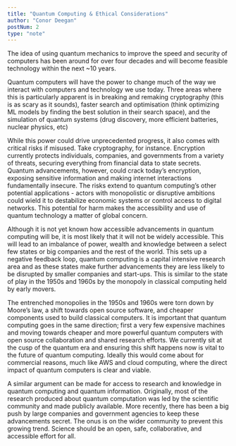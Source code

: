 ```yaml
---
title: "Quantum Computing & Ethical Considerations"
author: "Conor Deegan"
postNum: 2
type: "note"
---
```


The idea of using quantum mechanics to improve the speed and security of computers has been around for over four decades and will become feasible technology within the next ~10 years.

Quantum computers will have the power to change much of the way we interact with computers and technology we use today. Three areas where this is particularly apparent is in breaking and remaking cryptography (this is as scary as it sounds), faster search and optimisation (think optimizing ML models by finding the best solution in their search space), and the simulation of quantum systems (drug discovery, more efficient batteries, nuclear physics, etc)

While this power could drive unprecedented progress, it also comes with critical risks if misused. Take cryptography, for instance. Encryption currently protects individuals, companies, and governments from a variety of threats, securing everything from financial data to state secrets. Quantum advancements, however, could crack today’s encryption, exposing sensitive information and making internet interactions fundamentally insecure. The risks extend to quantum computing’s other potential applications - actors with monopolistic or disruptive ambitions could wield it to destabilize economic systems or control access to digital networks. This potential for harm makes the accessibility and use of quantum technology a matter of global concern.

Although it is not yet known how accessible advancements in quantum computing will be, it is most likely that it will not be widely accessible. This will lead to an imbalance of power, wealth and knowledge between a select few states or big companies and the rest of the world. This sets up a negative feedback loop, quantum computing is a capital intensive research area and as these states make further advancements they are less likely to be disrupted by smaller companies and start-ups. This is similar to the state of play in the 1950s and 1960s by the monopoly in classical computing held by early movers.

The entrenched monopolies in the 1950s and 1960s were torn down by Moore’s law, a shift towards open source software, and cheaper components used to build classical computers. It is important that quantum computing goes in the same direction; first a very few expensive machines and moving towards cheaper and more powerful quantum computers with open source collaboration and shared research efforts. We currently sit at the cusp of the quantum era and ensuring this shift happens now is vital to the future of quantum computing. Ideally this would come about for commercial reasons, much like AWS and cloud computing, where the direct impact of quantum computers is clear and viable.

A similar argument can be made for access to research and knowledge in quantum computing and quantum information. Originally, most of the research produced about quantum computation was led by the scientific community and made publicly available. More recently, there has been a big push by large companies and government agencies to keep these advancements secret. The onus is on the wider community to prevent this growing trend. Science should be an open, safe, collaborative, and accessible effort for all.
